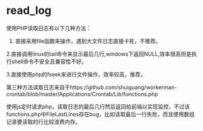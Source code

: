 # read_log
使用PHP读取日志有以下几种方法：
1. 直接采用file函数来操作，遇到大文件日志直接卡死，不推荐。

2.直接调用linux的tail命令来显示最后几行,windows下返回NULL,效率很高但是执行shell命令不安全且兼容性不好。

3.直接使用php的fseek来进行文件操作，效率较高，推荐。

第三种方法读取日志来自于https://github.com/shuiguang/workerman-crontab/blob/master/Applications/Crontab/Lib/functions.php

使用js定时请求php，读取日志的最后几行然后返回给前端以实现监控，不过该functions.php中FileLastLines存在bug，比如读取最后一行失败，而且使用数组记录要读取的行比较浪费内存。
